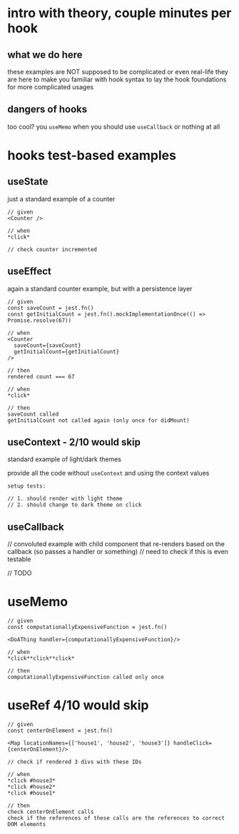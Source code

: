 # intro with theory, couple minutes per hook

## what we do here

these examples are NOT supposed to be complicated or even real-life
they are here to make you familiar with hook syntax
to lay the hook foundations for more complicated usages

## dangers of hooks

too cool? you `useMemo` when you should use `useCallback` or nothing at all

# hooks test-based examples

## useState

just a standard example of a counter

```
// given
<Counter />

// when
*click*

// check counter incremented
```

## useEffect

again a standard counter example, but with a persistence layer

```
// given
const saveCount = jest.fn()
const getInitialCount = jest.fn().mockImplementationOnce(() => Promise.resolve(67))

// when
<Counter
  saveCount={saveCount}
  getInitialCount={getInitialCount}
/>

// then
rendered count === 67

// when
*click*

// then
saveCount called
getInitialCount not called again (only once for didMount)
```

## useContext - 2/10 would skip

standard example of light/dark themes

provide all the code without `useContext` and using the context values

```
setup tests:

// 1. should render with light theme
// 2. should change to dark theme on click
```

## useCallback

// convoluted example with child component that re-renders based on the callback (so passes a handler or something)
// need to check if this is even testable

// TODO

# useMemo

```
// given
const computationallyExpensiveFunction = jest.fn()

<DoAThing handler={computationallyExpensiveFunction}/>

// when
*click**click**click*

// then
computationallyExpensiveFunction called only once
```

# useRef 4/10 would skip

```
// given
const centerOnElement = jest.fn()

<Map locationNames={['house1', 'house2', 'house3']} handleClick={centerOnElement}/>

// check if rendered 3 divs with these IDs

// when
*click #house3*
*click #house2*
*click #house1*

// then
check centerOnElement calls
check if the references of these calls are the references to correct DOM elements
```
